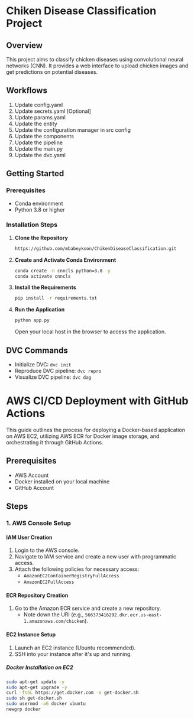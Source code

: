 # Chiken Disease Classification Project

## Overview
This project aims to classify chicken diseases using convolutional neural networks (CNN). It provides a web interface to upload chicken images and get predictions on potential diseases.

## Workflows

1. Update config.yaml
2. Update secrets.yaml [Optional]
3. Update params.yaml
4. Update the entity
5. Update the configuration manager in src config
6. Update the components
7. Update the pipeline 
8. Update the main.py
9. Update the dvc.yaml


## Getting Started

### Prerequisites
- Conda environment
- Python 3.8 or higher

### Installation Steps

1. **Clone the Repository**

    ```bash
   https://github.com/mbabeykoon/ChikenDiseaseClassification.git
    ```

2. **Create and Activate Conda Environment**

    ```bash
    conda create -n cnncls python=3.8 -y
    conda activate cnncls
    ```

3. **Install the Requirements**

    ```bash
    pip install -r requirements.txt
    ```

4. **Run the Application**

    ```bash
    python app.py
    ```

    Open your local host in the browser to access the application.

## DVC Commands

- Initialize DVC: `dvc init`
- Reproduce DVC pipeline: `dvc repro`
- Visualize DVC pipeline: `dvc dag`

  
# AWS CI/CD Deployment with GitHub Actions

This guide outlines the process for deploying a Docker-based application on AWS EC2, utilizing AWS ECR for Docker image storage, and orchestrating it through GitHub Actions.

## Prerequisites

- AWS Account
- Docker installed on your local machine
- GitHub Account

## Steps

### 1. AWS Console Setup

#### IAM User Creation

1. Login to the AWS console.
2. Navigate to IAM service and create a new user with programmatic access.
3. Attach the following policies for necessary access:
   - `AmazonEC2ContainerRegistryFullAccess`
   - `AmazonEC2FullAccess`

#### ECR Repository Creation

1. Go to the Amazon ECR service and create a new repository.
   - Note down the URI (e.g., `566373416292.dkr.ecr.us-east-1.amazonaws.com/chicken`).

#### EC2 Instance Setup

1. Launch an EC2 instance (Ubuntu recommended).
2. SSH into your instance after it's up and running.

##### Docker Installation on EC2

```bash
sudo apt-get update -y
sudo apt-get upgrade -y
curl -fsSL https://get.docker.com -o get-docker.sh
sudo sh get-docker.sh
sudo usermod -aG docker ubuntu
newgrp docker

